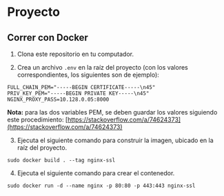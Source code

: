 # Proyecto

## Correr con Docker

1. Clona este repositorio en tu computador.

2. Crea un archivo `.env` en la raíz del proyecto (con los valores correspondientes, los siguientes son de ejemplo):

```
FULL_CHAIN_PEM="-----BEGIN CERTIFICATE-----\n45"
PRIV_KEY_PEM="-----BEGIN PRIVATE KEY-----\n45"
NGINX_PROXY_PASS=10.128.0.05:8000
```

**Nota:** para las dos variables PEM, se deben guardar los valores siguiendo este procedimiento: [https://stackoverflow.com/a/74624373](https://stackoverflow.com/a/74624373)

3. Ejecuta el siguiente comando para construir la imagen, ubicado en la raíz del proyecto.

`sudo docker build . --tag nginx-ssl`

4. Ejecuta el siguiente comando para crear el contenedor.

`sudo docker run -d --name nginx -p 80:80 -p 443:443 nginx-ssl`